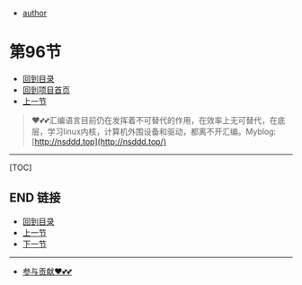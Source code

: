 + [author](https://github.com/3293172751)
# 第96节
+ [回到目录](../README.md)
+ [回到项目首页](../../README.md)
+ [上一节](95.md)
> ❤️💕💕汇编语言目前仍在发挥着不可替代的作用，在效率上无可替代，在底层，学习linux内核，计算机外围设备和驱动，都离不开汇编。Myblog:[http://nsddd.top](http://nsddd.top/)
---
[TOC]





## END 链接
+ [回到目录](../README.md)
+ [上一节](95.md)
+ [下一节](97.md)
---
+ [参与贡献❤️💕💕](https://github.com/3293172751/Block_Chain/blob/master/Git/git-contributor.md)